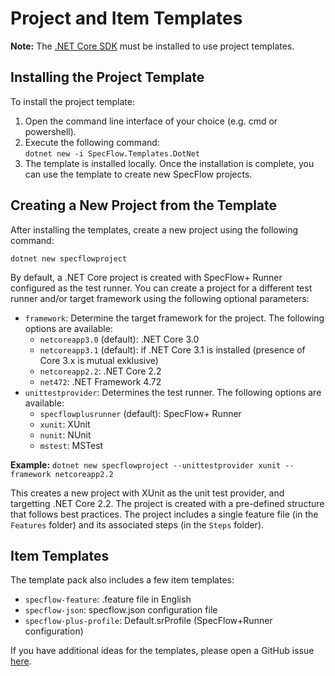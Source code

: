 # Project and Item Templates

**Note:** The [.NET Core SDK](https://dotnet.microsoft.com/download) must be installed to use project templates.

## Installing the Project Template

To install the project template:

1. Open the command line interface of your choice (e.g. cmd or powershell).
1. Execute the following command:  
  `dotnet new -i SpecFlow.Templates.DotNet`
1. The template is installed locally. Once the installation is complete, you can use the template to create new SpecFlow projects.

## Creating a New Project from the Template

After installing the templates, create a new project using the following command:

`dotnet new specflowproject`

By default, a .NET Core project is created with SpecFlow+ Runner configured as the test runner. You can create a project for a different test runner and/or target framework using the following optional parameters:

* `framework`: Determine the target framework for the project. The following options are available:
  *  `netcoreapp3.0` (default): .NET Core 3.0
  *  `netcoreapp3.1` (default): if .NET Core 3.1 is installed (presence of Core 3.x is mutual exklusive)
  *  `netcoreapp2.2`: .NET Core 2.2
  *  `net472`: .NET Framework 4.72
* `unittestprovider`: Determines the test runner. The following options are available:
  * `specflowplusrunner` (default): SpecFlow+ Runner
  * `xunit`: XUnit
  * `nunit`: NUnit
  * `mstest`: MSTest

**Example:**
`dotnet new specflowproject --unittestprovider xunit --framework netcoreapp2.2`

This creates a new project with XUnit as the unit test provider, and targetting .NET Core 2.2. The project is created with a pre-defined structure that follows best practices. The project includes a single feature file (in the `Features` folder) and its associated steps (in the `Steps` folder).

## Item Templates

The template pack also includes a few item templates:

* `specflow-feature`: .feature file in English
* `specflow-json`: specflow.json configuration file
* `specflow-plus-profile`: Default.srProfile (SpecFlow+Runner configuration)

If you have additional ideas for the templates, please open a GitHub issue <a href="https://github.com/techtalk/SpecFlow/issues">here</a>.

